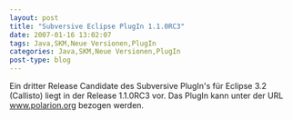 ```yaml
---
layout: post
title: "Subversive Eclipse PlugIn 1.1.0RC3"
date: 2007-01-16 13:02:07
tags: Java,SKM,Neue Versionen,PlugIn
categories: Java,SKM,Neue Versionen,PlugIn
post-type: blog
---
```

Ein dritter Release Candidate des Subversive PlugIn's für Eclipse 3.2 (Callisto) liegt in der Release 1.1.0RC3 vor. Das PlugIn kann unter der URL <a href="http://www.polarion.org/index.php?page=download&project=subversive"  title="www.polarion.org">www.polarion.org</a> bezogen werden.
